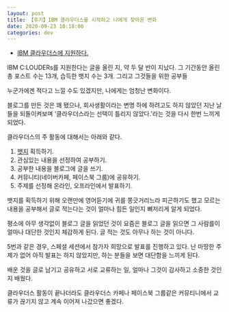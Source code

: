 ```yaml
---
layout: post
title: 【후기】IBM 클라우더스를 시작하고 나에게 찾아온 변화
date: 2020-09-23 10:18:00
categories: dev
---
```


- [IBM 클라우더스에 지원하다.](http://localhost/ibm-keulraudeoseue-jiweonhada/)


IBM C:LOUDERs를 지원한다는 글을 올린 지, 약 두 달 반이 지났다. 
그 기간동안 올린 총 포스트 수는 13개, 습득한 뱃지 수는 3개.
그리고 그것들을 위한 공부들

누군가에겐 적다고 느낄 수도 있겠지만, 나에게는 엄청난 변화이다.

블로그를 만든 것은 꽤 됐으나, 회사생활이라는 변명 하에 하려고도 하지 않았던 지난 날들을 되돌이켜보며 '클라우더스라는 선택이 틀리지 않았다.'라는 것을 다시 한번 느끼게 되었다.

클라우더스의 주 활동에 대해서는 아래와 같다.
1. [뱃지](https://cognitiveclass.ai/learn/) 획득하기.
2. 관심있는 내용을 선정하여 공부하기.
3. 공부한 내용을 블로그에 글을 쓰기.
4. 커뮤니티(네이버카페, 페이스북 그룹)에 공유하기.
5. 주제를 선정해 온라인, 오프라인에서 발표하기.

뱃지를 획득하기 위해 오랜만에 영어듣기에 귀를 쫑긋거리느라 피곤하기도 했고 모르는 내용을 공부해서 글로 적는다는 것이 얼마나 힘든 일인지 뼈저리게 알게 되었다.

평소에 아무 생각없이 블로그 글을 읽었던 것이 요즘은 블로그 글을 읽으면 그 사람를이 얼마나 대단한 것인지 체감하게 된다. 글 적는 것도 아무나 하는 것이 아니다.

5번과 같은 경우, 스페셜 세션에서 참가자 희망으로 발표를 진행하고 있다.
난 마땅한 주제가 없어 아직 발표는 하지 않았지만, 하는 분들을 보면 대단함을 느끼게 된다.

배운 것을 글로 남기고 공유하고 서로 교류하는 일,
얼마나 그것이 감사하고 소중한 것인지 배웠다.

클라우더스 활동이 끝나더라도 클라우더스 카페나 페이스북 그룹같은 커뮤티니에서 교류가 끊기지 않고 계속 이어져 나갔으면 좋겠다.